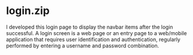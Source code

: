 # login.zip
I developed this login page to display the navbar items after the login successful. A login screen is a web page or an entry page to a web/mobile application that requires user identification and authentication, regularly performed by entering a username and password combination.
